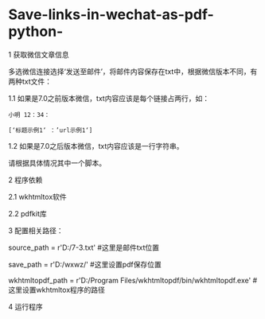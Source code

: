 # Save-links-in-wechat-as-pdf-python-
1 获取微信文章信息

  多选微信连接选择‘发送至邮件’，将邮件内容保存在txt中，根据微信版本不同，有两种txt文件：
  
  1.1 如果是7.0之前版本微信，txt内容应该是每个链接占两行，如：
  
    小明 12：34：
    
    [‘标题示例1‘ ：’url示例1‘]
    
  1.2 如果是7.0之后版本微信，txt内容应该是一行字符串。
  
  请根据具体情况其中一个脚本。
  
2 程序依赖

  2.1 wkhtmltox软件
  
  2.2 pdfkit库

3 配置相关路径：

  source_path = r'D:/7-3.txt'    #这里是邮件txt位置
  
  save_path = r'D:/wxwz/'  #这里设置pdf保存位置
  
  wkhtmltopdf_path = r'D:/Program Files/wkhtmltopdf/bin/wkhtmltopdf.exe'   #这里设置wkhtmltox程序的路径
  
  
4 运行程序
  

